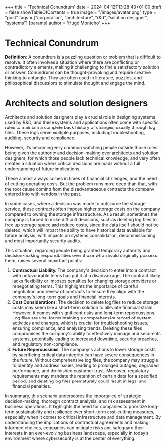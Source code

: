 +++
title = 'Technical Conundrum'
date = 2024-04-12T13:28:43+01:00
draft = false
showTableOfContents = true
image = "/images/avatar.png"
type = "post"
tags = ["corporation”, “architecture”, “r&d”, “solution designer”, “systems"]
[params]
  author = 'Hugo Monteiro'
+++
# Technical Conundrum

**Definition**: A conundrum is a puzzling question or problem that is difficult to resolve. It often involves a situation where there are conflicting or contradictory elements, making it challenging to find a satisfactory solution or answer. Conundrums can be thought-provoking and require creative thinking to untangle. They are often used in literature, puzzles, and philosophical discussions to stimulate thought and engage the mind.

# Architects and solution designers

Architects and solution designers play a crucial role in designing systems used by R&D, and these systems and applications often come with specific rules to maintain a complete back history of changes, usually through log files. These logs serve multiple purposes, including troubleshooting, auditing, security and compliance.

However, it’s becoming very common watching people outside those roles being given the authority and decision-making over architects and solution designers, for which those people lack technical knowledge, and very often creates a situation where critical decisions are made without a full understanding of future implications.

These almost always comes in times of financial challenges, and the need of cutting operating costs. But the problem runs more deep than that, with the root cause coming from the disadvantageous contracts the company entered into with vendors in the past.  

In some cases, where a decision was made to outsource the storage service, these contracts often impose higher storage costs on the company compared to owning the storage infrastructure. As a result, sometimes the company is forced to make difficult decisions, such as deleting log files to free up storage space and reduce costs, since the data itself should not be deleted, which will impact the ability to have historical data available for future analysis, with impacts on systems consolidation, decommissioning and most importantly security audits.

This situation, regarding people being granted temporary authority and decision-making responsibilities over those who should originally possess them, raises several important points:

1. **Contractual Liability**: The company's decision to enter into a contract with unfavourable terms has put it at a disadvantage. The contract likely lacks flexibility or imposes penalties for changing storage providers or renegotiating terms. This highlights the importance of careful negotiation and review of contracts to ensure they align with the company's long-term goals and financial interests.
2. **Cost Considerations**: The decision to delete log files to reduce storage costs may seem like a short-term solution to alleviate financial strain. However, it comes with significant risks and long-term repercussions. Log files are vital for maintaining a comprehensive record of system activities and changes, which is crucial for troubleshooting issues, ensuring compliance, and analysing trends. Deleting these files compromises the company's ability to effectively manage and secure its systems, potentially leading to increased downtime, security breaches, and regulatory non-compliance.
3. **Future Repercussions**: The company's actions to lower storage costs by sacrificing critical data integrity can have severe consequences in the future. Without comprehensive log files, the company may struggle to identify and address issues, leading to prolonged outages, degraded performance, and diminished customer trust. Moreover, regulatory requirements may mandate the retention of certain data for a specified period, and deleting log files prematurely could result in legal and financial penalties.

In summary, this scenario underscores the importance of strategic decision-making, thorough contract analysis, and risk assessment in business operations. It highlights the need for companies to prioritize long-term sustainability and resilience over short-term cost-cutting measures, especially when it comes to critical infrastructure and data management. By understanding the implications of contractual agreements and making informed choices, companies can mitigate risks and safeguard their interests in an ever-evolving business landscape, especially in today’s environment where cybersecurity is at the center of everything.
